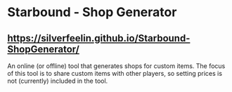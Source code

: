 # Starbound - Shop Generator

## https://silverfeelin.github.io/Starbound-ShopGenerator/

An online (or offline) tool that generates shops for custom items. The focus of this tool is to share custom items with other players, so setting prices is not (currently) included in the tool.